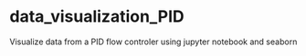 # data_visualization_PID
Visualize data from a PID flow controler using jupyter notebook and seaborn
